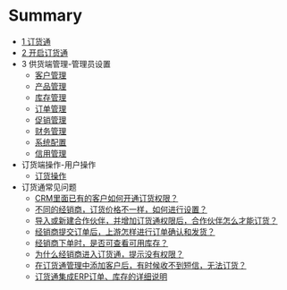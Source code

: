 ﻿# Summary

* [1 订货通](index.md)
* [2 开启订货通](7.1启用订货通.md)
* 3 供货端管理-管理员设置
	* [客户管理](7.2客户管理.md)
	* [产品管理](7.2产品管理.md)
	* [库存管理](7.2库存管理.md)
	* [订单管理](7.2订单管理.md)
	* [促销管理](7.2促销管理.md)
	* [财务管理](7.2财务管理.md)
	* [系统配置](7.2系统配置.md)
	* [信用管理](7.2信用管理.md)
* 订货端操作-用户操作
	* [订货操作](7.3下游订货.md)
* 订货通常见问题
    * [CRM里面已有的客户如何开通订货权限？](dht/订货通常见问题/CRM里面已有的客户如何开通订货权限？.md)
    * [不同的经销商，订货价格不一样，如何进行设置？](dht/订货通常见问题/不同的经销商，订货价格不一样，如何进行设置？.md)
    * [导入或新建合作伙伴，并增加订货通权限后，合作伙伴怎么才能订货？](dht/订货通常见问题/导入或新建合作伙伴，并增加订货通权限后，合作伙伴怎么才能订货？.md)
    * [经销商提交订单后，上游怎样进行订单确认和发货？](dht/订货通常见问题/经销商提交订单后，上游怎样进行订单确认和发货？.md)
    * [经销商下单时，是否可查看可用库存？](dht/订货通常见问题/经销商下单时，是否可查看可用库存？.md)
    * [为什么经销商进入订货通，提示没有权限？](dht/订货通常见问题/为什么经销商进入订货通，提示没有权限？.md)
    * [在订货通管理中添加客户后，有时候收不到短信，无法订货？](dht/订货通常见问题/在订货通管理中添加客户后，有时候收不到短信，无法订货？.md)
    * [订货通集成ERP订单、库存的详细说明](dht/订货通常见问题/订货通集成ERP订单、库存的详细说明.md)
